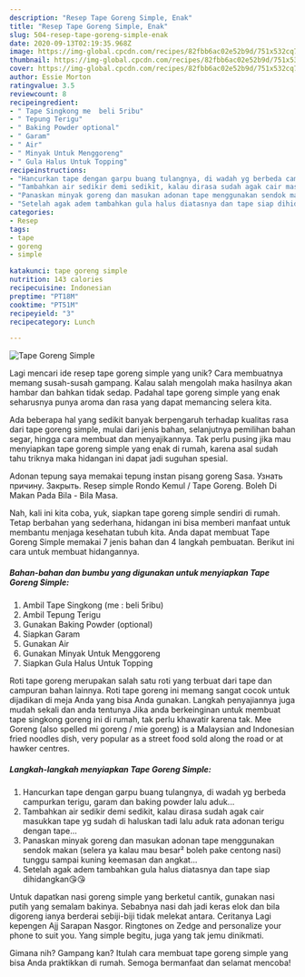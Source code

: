 ```yaml
---
description: "Resep Tape Goreng Simple, Enak"
title: "Resep Tape Goreng Simple, Enak"
slug: 504-resep-tape-goreng-simple-enak
date: 2020-09-13T02:19:35.968Z
image: https://img-global.cpcdn.com/recipes/82fbb6ac02e52b9d/751x532cq70/tape-goreng-simple-foto-resep-utama.jpg
thumbnail: https://img-global.cpcdn.com/recipes/82fbb6ac02e52b9d/751x532cq70/tape-goreng-simple-foto-resep-utama.jpg
cover: https://img-global.cpcdn.com/recipes/82fbb6ac02e52b9d/751x532cq70/tape-goreng-simple-foto-resep-utama.jpg
author: Essie Morton
ratingvalue: 3.5
reviewcount: 8
recipeingredient:
- " Tape Singkong me  beli 5ribu"
- " Tepung Terigu"
- " Baking Powder optional"
- " Garam"
- " Air"
- " Minyak Untuk Menggoreng"
- " Gula Halus Untuk Topping"
recipeinstructions:
- "Hancurkan tape dengan garpu buang tulangnya, di wadah yg berbeda campurkan terigu, garam dan baking powder lalu aduk..."
- "Tambahkan air sedikir demi sedikit, kalau dirasa sudah agak cair masukkan tape yg sudah di haluskan tadi lalu aduk rata adonan terigu dengan tape..."
- "Panaskan minyak goreng dan masukan adonan tape menggunakan sendok makan (selera ya kalau mau besar² boleh pake centong nasi) tunggu sampai kuning keemasan dan angkat..."
- "Setelah agak adem tambahkan gula halus diatasnya dan tape siap dihidangkan😘😘"
categories:
- Resep
tags:
- tape
- goreng
- simple

katakunci: tape goreng simple 
nutrition: 143 calories
recipecuisine: Indonesian
preptime: "PT18M"
cooktime: "PT51M"
recipeyield: "3"
recipecategory: Lunch

---
```



![Tape Goreng Simple](https://img-global.cpcdn.com/recipes/82fbb6ac02e52b9d/751x532cq70/tape-goreng-simple-foto-resep-utama.jpg)

Lagi mencari ide resep tape goreng simple yang unik? Cara membuatnya memang susah-susah gampang. Kalau salah mengolah maka hasilnya akan hambar dan bahkan tidak sedap. Padahal tape goreng simple yang enak seharusnya punya aroma dan rasa yang dapat memancing selera kita.

Ada beberapa hal yang sedikit banyak berpengaruh terhadap kualitas rasa dari tape goreng simple, mulai dari jenis bahan, selanjutnya pemilihan bahan segar, hingga cara membuat dan menyajikannya. Tak perlu pusing jika mau menyiapkan tape goreng simple yang enak di rumah, karena asal sudah tahu triknya maka hidangan ini dapat jadi suguhan spesial.

Adonan tepung saya memakai tepung instan pisang goreng Sasa. Узнать причину. Закрыть. Resep simple Rondo Kemul / Tape Goreng. Boleh Di Makan Pada Bila - Bila Masa.


Nah, kali ini kita coba, yuk, siapkan tape goreng simple sendiri di rumah. Tetap berbahan yang sederhana, hidangan ini bisa memberi manfaat untuk membantu menjaga kesehatan tubuh kita. Anda dapat membuat Tape Goreng Simple memakai 7 jenis bahan dan 4 langkah pembuatan. Berikut ini cara untuk membuat hidangannya.

<!--inarticleads1-->

##### Bahan-bahan dan bumbu yang digunakan untuk menyiapkan Tape Goreng Simple:

1. Ambil  Tape Singkong (me : beli 5ribu)
1. Ambil  Tepung Terigu
1. Gunakan  Baking Powder (optional)
1. Siapkan  Garam
1. Gunakan  Air
1. Gunakan  Minyak Untuk Menggoreng
1. Siapkan  Gula Halus Untuk Topping


Roti tape goreng merupakan salah satu roti yang terbuat dari tape dan campuran bahan lainnya. Roti tape goreng ini memang sangat cocok untuk dijadikan di meja Anda yang bisa Anda gunakan. Langkah penyajiannya juga mudah sekali dan anda tentunya Jika anda berkeinginan untuk membuat tape singkong goreng ini di rumah, tak perlu khawatir karena tak. Mee Goreng (also spelled mi goreng / mie goreng) is a Malaysian and Indonesian fried noodles dish, very popular as a street food sold along the road or at hawker centres. 

<!--inarticleads2-->

##### Langkah-langkah menyiapkan Tape Goreng Simple:

1. Hancurkan tape dengan garpu buang tulangnya, di wadah yg berbeda campurkan terigu, garam dan baking powder lalu aduk...
1. Tambahkan air sedikir demi sedikit, kalau dirasa sudah agak cair masukkan tape yg sudah di haluskan tadi lalu aduk rata adonan terigu dengan tape...
1. Panaskan minyak goreng dan masukan adonan tape menggunakan sendok makan (selera ya kalau mau besar² boleh pake centong nasi) tunggu sampai kuning keemasan dan angkat...
1. Setelah agak adem tambahkan gula halus diatasnya dan tape siap dihidangkan😘😘


Untuk dapatkan nasi goreng simple yang berketul cantik, gunakan nasi putih yang semalam bakinya. Sebabnya nasi dah jadi keras elok dan bila digoreng ianya berderai sebiji-biji tidak melekat antara. Ceritanya Lagi kepengen Ajj Sarapan Nasgor. Ringtones on Zedge and personalize your phone to suit you. Yang simple begitu, juga yang tak jemu dinikmati. 

Gimana nih? Gampang kan? Itulah cara membuat tape goreng simple yang bisa Anda praktikkan di rumah. Semoga bermanfaat dan selamat mencoba!
